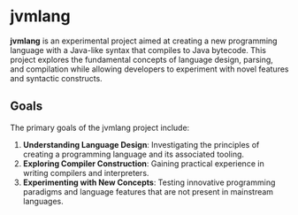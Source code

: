 # jvmlang

**jvmlang** is an experimental project aimed at creating a new programming language with a Java-like syntax that compiles to Java bytecode. This project explores the fundamental concepts of language design, parsing, and compilation while allowing developers to experiment with novel features and syntactic constructs.

## Goals

The primary goals of the jvmlang project include:

1. **Understanding Language Design**: Investigating the principles of creating a programming language and its associated tooling.
2. **Exploring Compiler Construction**: Gaining practical experience in writing compilers and interpreters.
3. **Experimenting with New Concepts**: Testing innovative programming paradigms and language features that are not present in mainstream languages.